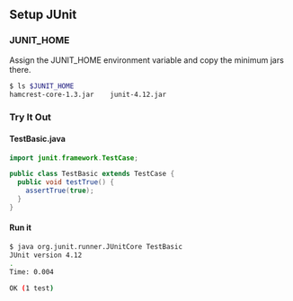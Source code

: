 ## Setup JUnit

### JUNIT_HOME
Assign the JUNIT_HOME environment variable and copy the minimum jars there.

~~~bash
$ ls $JUNIT_HOME
hamcrest-core-1.3.jar    junit-4.12.jar
~~~

### Try It Out

#### TestBasic.java

~~~java
import junit.framework.TestCase;

public class TestBasic extends TestCase {
  public void testTrue() {
    assertTrue(true);
  }
}
~~~

#### Run it

~~~bash
$ java org.junit.runner.JUnitCore TestBasic
JUnit version 4.12
.
Time: 0.004

OK (1 test)
~~~

